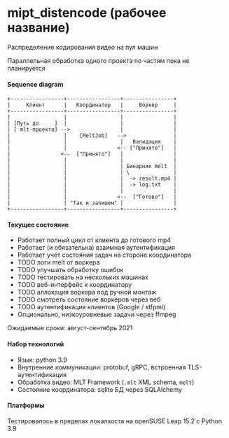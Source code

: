 # mipt_distencode (рабочее название)

Распределение кодирования видео на пул машин

Параллельная обработка одного проекта по частям пока не планируется

#### Sequence diagram

```
+-----------------+-----------------+----------------+
|     Клиент      |   Координатор   |     Воркер     |
+-----------------+-----------------+----------------+
|                 |                 |                |
| [Путь до     ]  |                 |                |
| [ mlt-проекта] -->                |                |
|                 |    [MeltJob]   -->               |
|                 |                 |   Валидация    |
|                 |                <-- ["Принято"]   |
|                <--  ["Принято"]   |                |
|                 |                 |                |
|                 |                 | Бинарник melt  |
|                 |                 | \              |
|                 |                 |  -> result.mp4 |
|                 |                 |  -> log.txt    |
|                 |                 |                |
|                 |                <--  ["Готово"]   |
|                 | "Так и запишем" |                |
+-----------------+-----------------+----------------+
```

#### Текущее состояние

- Работает полный цикл от клиента до готового mp4
- Работает (и обязательна) взаимная аутентификация
- Работает учёт состояния задач на стороне координатора
- TODO логи melt от воркера
- TODO улучшать обработку ошибок
- TODO тестировать на нескольких машинах
- TODO веб-интерфейс к координатору
- TODO аллокация воркера под ручной монтаж
- TODO смотреть состояние воркеров через веб
- TODO аутентификация клиентов (Google / stfpmi)
- Опционально, низкоуровневые задачи через ffmpeg

Ожидаемые сроки: август-сентябрь 2021

#### Набор технологий

- Язык: python 3.9
- Внутренние коммуникации: protobuf, gRPC, встроенная TLS-аутентификация
- Обработка видео: MLT Framework (`.mlt` XML schema, `melt`)
- Состояние координатора: sqlite БД через SQLAlchemy

#### Платформы

Тестировалось в пределах локалхоста на openSUSE Leap 15.2 с Python 3.9
